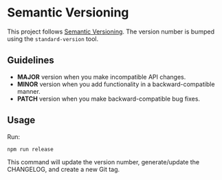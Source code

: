 # Semantic Versioning

This project follows [Semantic Versioning](https://semver.org/). The version number is bumped using the `standard-version` tool.

## Guidelines

- **MAJOR** version when you make incompatible API changes.
- **MINOR** version when you add functionality in a backward-compatible manner.
- **PATCH** version when you make backward-compatible bug fixes.

## Usage

Run:
```bash
npm run release
```
This command will update the version number, generate/update the CHANGELOG, and create a new Git tag.
